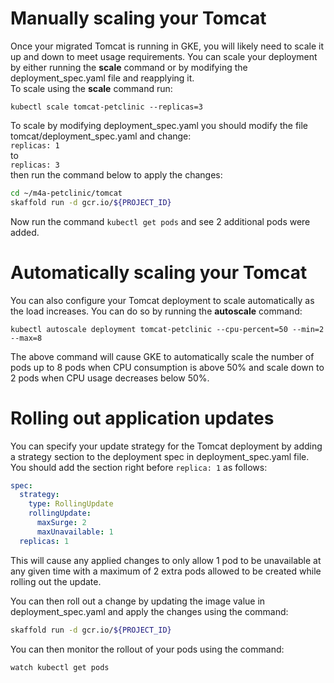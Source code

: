 # Manually scaling your Tomcat
Once your migrated Tomcat is running in GKE, you will likely need to scale it up and down to meet usage requirements. You can scale your deployment by either running the **scale** command or by modifying the deployment_spec.yaml file and reapplying it.  
To scale using the **scale** command run:
```
kubectl scale tomcat-petclinic --replicas=3
```
To scale by modifying deployment_spec.yaml you should modify the file tomcat/deployment_spec.yaml and change:  
``
replicas: 1
``  
to  
``
replicas: 3
``  
then run the command below to apply the changes:
``` bash
cd ~/m4a-petclinic/tomcat
skaffold run -d gcr.io/${PROJECT_ID}
```

Now run the command ``kubectl get pods`` and see 2 additional pods were added.

# Automatically scaling your Tomcat
You can also configure your Tomcat deployment to scale automatically as the load increases. You can do so by running the **autoscale** command:
```
kubectl autoscale deployment tomcat-petclinic --cpu-percent=50 --min=2 --max=8
```
The above command will cause GKE to automatically scale the number of pods up to 8 pods when CPU consumption is above 50% and scale down to 2 pods when CPU usage decreases below 50%.

# Rolling out application updates
You can specify your update strategy for the Tomcat deployment by adding a strategy section to the deployment spec in deployment_spec.yaml file. You should add the section right before `replica: 1` as follows:
``` yaml
spec:
  strategy:
    type: RollingUpdate
    rollingUpdate:
      maxSurge: 2
      maxUnavailable: 1
  replicas: 1
```
This will cause any applied changes to only allow 1 pod to be unavailable at any given time with a maximum of 2 extra pods allowed to be created while rolling out the update.  

You can then roll out a change by updating the image value in deployment_spec.yaml and apply the changes using the command:
``` bash
skaffold run -d gcr.io/${PROJECT_ID}
```
You can then monitor the rollout of your pods using the command:
``` bash
watch kubectl get pods
```
